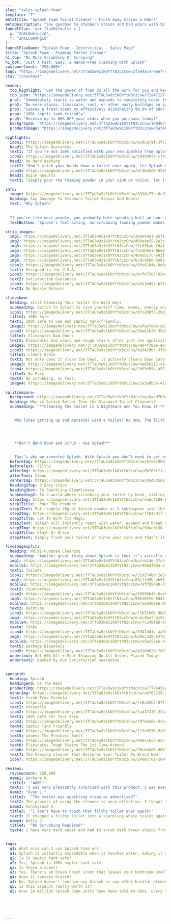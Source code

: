 ```yaml
---
slug: "sales-splash-foam"
template: "7"
metaTitle: "Splash Foam Toilet Cleaner - Flush Away Stains & Odors"
metaDescription: "Say goodbye to stubborn stains and bad odors with Splash Foam Toilet Cleaner."
funnelFlux: 'var fluxDefaults = {
  p: "2nKL0delpjzA",
  f: "2nKLCwO4hgIO"
}'
funnelFluxName: "Splash Foam - Interstitial - Sales Page"
title: "Splash Foam - Foaming Toilet Cleaner"
h1_top: "No More Scrubbing Or Scraping"
h1_bot: "Just A Fast, Easy, & Hands-Free Cleaning with Splash"
customerCount: "250,000+"
logo: "https://imagedelivery.net/3TTaU3w9z1kOYYtN3czCnw/2fa04ac4-9bef-4e14-a196-5c15a9212b00/public"
cta: "/checkout"

header:
  top_highlight: "Let the power of foam do all the work for you and keep your toilet clean without the hassle!"
  top_icon: "https://imagedelivery.net/3TTaU3w9z1kOYYtN3czCnw/72a47127-bacd-48e8-d831-186e0ba1f800/public"
  pro1: "Immediately reacts to water and expands to completely cover the toilet bowl"
  pro2: "No more stains, limescale, rust, or other nasty buildups in just 20 minutes"
  pro3: "Leaves a fresh scent by effectively eliminating 99.9% of odor-causing bacteria"
  pro4: "100% septic tank-friendly"
  pro5: "Receive up to 60% OFF your order when you purchase today!"
  background: "https://imagedelivery.net/3TTaU3w9z1kOYYtN3czCnw/1d94074e-c032-44eb-4193-8a321399df00/public"
  productImage: "https://imagedelivery.net/3TTaU3w9z1kOYYtN3czCnw/5af4697d-41c7-4352-8f75-15ca33170200/public"

highlights:
  icon1: https://imagedelivery.net/3TTaU3w9z1kOYYtN3czCnw/acd5a7af-3f72-45ad-27ba-7f5bcd829f00/public
  head1: The Splash Guarantee
  text1: "If you’re not 100% satisfied with your new sparkle from Splash then get a full refund, no questions asked!"
  icon2: https://imagedelivery.net/3TTaU3w9z1kOYYtN3czCnw/204b9073-cf4a-400a-d3f4-ff132c977d00/public
  head2: No Hand Washing
  text2: "Don’t stick your hands down a toilet ever again, let Splash do the gross work for you!"
  icon3: https://imagedelivery.net/3TTaU3w9z1kOYYtN3czCnw/ef36d3d9-5290-4f43-9458-6d81d19afb00/public
  head3: Quick Results
  text3: "Simply pour the foaming powder in your sink or toilet, let it sit for 20 minutes and see the results for yourself."

info: 
  image: https://imagedelivery.net/3TTaU3w9z1kOYYtN3czCnw/8398e75c-6c92-4165-4e93-76a5cab21e00/public
  heading: Say Goodbye To Stubborn Toilet Stains And Odors!
  text: "Why Splash?
  
  
  If you're like most people, you probably hate spending half an hour on your knees scrubbing your toilet — and then having to do it all over again if you don't get it clean enough the first time."
  textBottom: "Splash's fast-acting, no-scrubbing foaming powder makes cleaning your toilet a breeze. It's everything you could possibly want in a toilet cleaner, and more! The secret to its effectiveness is in its NanoTech formula. It is powerful enough to bond with stains and lift them from surfaces, yet safe for your tank system and also your skin. The result is a clean and fresh toilet that looks brand new with absolutely no scrubbing on your part. Just sit back and watch all the calcium deposits, limestone, and rust spiral down the drain!"

strip_images: 
  img1: https://imagedelivery.net/3TTaU3w9z1kOYYtN3czCnw/2e0e49e1-a5f1-4599-75ac-2698984ab000/public
  img2: https://imagedelivery.net/3TTaU3w9z1kOYYtN3czCnw/d09a9e55-2e3c-484c-9a9d-169780de1400/public
  img3: https://imagedelivery.net/3TTaU3w9z1kOYYtN3czCnw/f7c838ab-7da1-4d61-a994-f9970cc8bc00/public
  img4: https://imagedelivery.net/3TTaU3w9z1kOYYtN3czCnw/f3c669e1-0be0-4d0d-7860-bd9a4e377c00/public
  img5: https://imagedelivery.net/3TTaU3w9z1kOYYtN3czCnw/4e4ab17c-e93f-487f-b038-bf674b3ec000/public
  img6: https://imagedelivery.net/3TTaU3w9z1kOYYtN3czCnw/bc0cd06d-3e65-4fa7-3cfa-f4fb47aa5900/public
  icon1: https://imagedelivery.net/3TTaU3w9z1kOYYtN3czCnw/8fe61b4e-be6d-4075-fec2-66a0f5aa0d00/public
  text1: Designed in the U.S.A.
  icon2: https://imagedelivery.net/3TTaU3w9z1kOYYtN3czCnw/6cf67507-834d-415f-8ac3-0f6723d8bd00/public
  text2: Satisfaction Guarantee
  icon3: https://imagedelivery.net/3TTaU3w9z1kOYYtN3czCnw/a2e1bd92-b3f4-4c6a-23ae-043f9730fa00/public
  text3: No Hassle Returns

slideshow: 
  heading: Still Cleaning Your Toilet The Hard Way?
  subheading: Switch to Splash to save yourself time, money, energy and most importantly — your toilet!
  icon1: https://imagedelivery.net/3TTaU3w9z1kOYYtN3czCnw/6fc208f3-29d7-4f67-1a04-648762b3a900/public
  title1: 100% Safe
  text1: 100% safe to use and septic tank-friendly.
  image1: https://imagedelivery.net/3TTaU3w9z1kOYYtN3czCnw/efee7e9e-a611-4a49-c00f-5b73aedf8500/public
  icon2: https://imagedelivery.net/3TTaU3w9z1kOYYtN3czCnw/38a61bf8-35e8-4b5a-9062-7dadd971da00/public
  title2: Eliminates Bad Odors
  text2: Eliminates bad odors and tough stains after just one application.
  image2: https://imagedelivery.net/3TTaU3w9z1kOYYtN3czCnw/e04f388e-e033-4e4c-3f56-c91b39143400/public
  icon3: https://imagedelivery.net/3TTaU3w9z1kOYYtN3czCnw/ba342dbc-3fb6-41e4-53d0-1c19089bde00/public
  title3: Cleans Drain
  text3: Not only does it clean the bowl, it actively cleans down into the drain.
  image3: https://imagedelivery.net/3TTaU3w9z1kOYYtN3czCnw/4ed56217-ce7f-499b-23d1-59086ffa9500/public
  icon4: https://imagedelivery.net/3TTaU3w9z1kOYYtN3czCnw/2b53d95a-a521-41d1-dee5-62acdd0c5000/public
  title4: No Fuss
  text4: No scrubbing, no fuss.
  image4: https://imagedelivery.net/3TTaU3w9z1kOYYtN3czCnw/1a3adbc6-42df-4e0c-0461-8ecd22d75900/public

splitcompare: 
  background: https://imagedelivery.net/3TTaU3w9z1kOYYtN3czCnw/baad7b34-eda2-4340-9f12-967b9e0e0a00/public 
  heading: Why is Splash Better Than the Standard Toilet Cleaners?
  subheading: "**Cleaning the Toilet is a Nightmare and You Know it!**


    Who likes getting up and personal with a toilet? No one. The filth that carries diseases, the germs, the smell… It’s no wonder that cleaning the toilet makes 32% of people gag and is almost 100% of people’s least favorite bathroom cleaning task. Sometimes, when cleaning a toilet, toilet water actually ends up touching your skin, and nothing feels grosser than that.
    



    **Don’t Bend Down and Scrub - Use Splash**


    That’s why we invented Splash. With Splash you don’t need to get on your knees, you don’t need to get up and personal with a toilet, you just need to pour and let Splash do the rest! Award winning, Splash is the next generation of toilet cleaners using surfactant scrubbing technology so you don’t have to."
  beforeImg: https://imagedelivery.net/3TTaU3w9z1kOYYtN3czCnw/67ee79b8-2666-443b-c266-0dffb5191000/public
  beforeText: Filthy 
  afterImg: https://imagedelivery.net/3TTaU3w9z1kOYYtN3czCnw/0b787ff1-2d42-4b27-ab1b-8e070aeac000/public
  afterText: Clean
  centerImg: https://imagedelivery.net/3TTaU3w9z1kOYYtN3czCnw/05d835d2-4c5c-4c5e-4976-89405d377b00/public
  heading2top: 3 Easy Steps
  heading2bot: To Sparkling Cleanliness
  subheading2: In a world where scrubbing your toilet by hand, sitting on your knees, and using dozens of products are still the norm, it's time to consider a better way!
  step1Img: https://imagedelivery.net/3TTaU3w9z1kOYYtN3czCnw/dabcf508-6294-483e-8364-54d771359700/public
  step1Title:  Pour The Product
  step1Text: Put roughly 30g of Splash powder or 1 tablespoon into the toilet bowl, sink, or washing machine.
  step2Img: https://imagedelivery.net/3TTaU3w9z1kOYYtN3czCnw/ff84ed1f-a671-4244-5a09-558e4b993100/public
  step2Title: Let It Work Its Magic
  step2Text: Splash will instantly react with water, expand and break down dirt and stains for around 20 minutes. Just sit back, relax, and wait.
  step3Img: https://imagedelivery.net/3TTaU3w9z1kOYYtN3czCnw/9dac0c30-f503-47ce-2c3f-405a9a63c400/public
  step3Title: Flush Or Drain
  step3Text: Simply flush your toilet or rinse your sink and that’s it. The foam had already done all the dirty work for you!

fiveimagesplit:
  heading: Multi-Purpose Cleaning
  subheading: "Another great thing about Splash is that it’s actually a wonderful multipurpose cleaner. You can use it on any bathroom surface and on most kitchen surfaces! To use it to clean surfaces other than your toilet, use as a scouring paste. Simply take a scoop of Splash, put it in a bowl, and then dip a damp papertowel or sponge into the powder. Alternatively, you can super-charge your cleaning by adding a bit of white vinegar directly into the powder until it becomes a paste. (Careful, it will foam!) Hint: It works great on"
  img1: https://imagedelivery.net/3TTaU3w9z1kOYYtN3czCnw/bafcb1de-37c3-47fa-3a88-0e70091b8300/public
  mobile1: https://imagedelivery.net/3TTaU3w9z1kOYYtN3czCnw/986df08a-ef65-4872-f538-d34a6c43bf00/public
  text1: Toilets
  icon1: https://imagedelivery.net/3TTaU3w9z1kOYYtN3czCnw/319274bd-2e5c-4ea3-c2d8-19d9a4043e00/public
  img2: https://imagedelivery.net/3TTaU3w9z1kOYYtN3czCnw/83c1fd9b-eb95-425c-e07b-d940e1912f00/public
  mobile2: https://imagedelivery.net/3TTaU3w9z1kOYYtN3czCnw/affd5488-755b-4fe9-8522-879168cfaf00/public
  text2: Countertops
  icon2: https://imagedelivery.net/3TTaU3w9z1kOYYtN3czCnw/99809b45-6ca8-4426-f671-2794b53ec300/public
  img3: https://imagedelivery.net/3TTaU3w9z1kOYYtN3czCnw/9561037d-8542-4fe0-b7cb-d8d44ecdaf00/public
  mobile3: https://imagedelivery.net/3TTaU3w9z1kOYYtN3czCnw/5ed360b6-0dc2-4ee5-c671-a488c8fca500/public
  text3: Bathtubs
  icon3: https://imagedelivery.net/3TTaU3w9z1kOYYtN3czCnw/15b51b06-9649-4c0f-acaf-46cba5a68b00/public
  img4: https://imagedelivery.net/3TTaU3w9z1kOYYtN3czCnw/ecbc9be7-b195-4669-8bfa-f25822704800/public
  mobile4: https://imagedelivery.net/3TTaU3w9z1kOYYtN3czCnw/7c248fbb-b54e-41ad-271e-cba472752200/public
  text4: Sinks
  icon4: https://imagedelivery.net/3TTaU3w9z1kOYYtN3czCnw/7947dd1c-aa90-40c6-ec6c-6ff1b41b6300/public
  img5: https://imagedelivery.net/3TTaU3w9z1kOYYtN3czCnw/b30bc329-63fd-4847-f46f-f004c7755500/public
  mobile5: https://imagedelivery.net/3TTaU3w9z1kOYYtN3czCnw/e5ac57ee-413d-4e15-09ec-bf3d87c15800/public
  text5: Garbage Disposals
  icon5: https://imagedelivery.net/3TTaU3w9z1kOYYtN3czCnw/4328d820-f897-49d2-dc7e-74f4c5766400/public
  undertext: Get 60% Off + Fast Shipping On All Orders Placed Today!
  undertext2: Backed by Our Satisfaction Guarantee.


specgrid:
  heading: Splash
  headingend: Vs The Rest
  productImg: https://imagedelivery.net/3TTaU3w9z1kOYYtN3czCnw/777e451e-711f-45e6-fce1-611133de4100/public
  otherImg: https://imagedelivery.net/3TTaU3w9z1kOYYtN3czCnw/e0705729-3e39-446d-1218-4f05530f2000/public
  text1: Scrub-Free Formula
  icon1: https://imagedelivery.net/3TTaU3w9z1kOYYtN3czCnw/fe0c02b7-07f7-4232-f507-9f493ecc4100/public
  text2: Versatile
  icon2: https://imagedelivery.net/3TTaU3w9z1kOYYtN3czCnw/fad17419-22ae-4bfe-4ad9-87c4cf5d0b00/public
  text3: 100% Safe For Your Skin
  icon3: https://imagedelivery.net/3TTaU3w9z1kOYYtN3czCnw/f8fe6a82-dce4-4bf5-fe1a-2d08537a3b00/public
  text4: Septic Tank Friendly
  icon4: https://imagedelivery.net/3TTaU3w9z1kOYYtN3czCnw/119c6536-9c89-4f7e-e65d-1221b76f1400/public
  text5: Leaves The Freshest Smell
  icon5: https://imagedelivery.net/3TTaU3w9z1kOYYtN3czCnw/9045c6cd-65cf-4979-daba-e5f2fe1aaf00/public
  text6: Eliminates Tough Stains The 1st Time Around
  icon6: https://imagedelivery.net/3TTaU3w9z1kOYYtN3czCnw/70cbde88-d087-4f5a-652f-546769eebe00/public
  text7: The Foaming Cleaner That Restores Your Toilet To Brand New!
  icon7: https://imagedelivery.net/3TTaU3w9z1kOYYtN3czCnw/240ec781-504c-402a-23f7-a9830a16bd00/public

reviews:
  reviewcount: 250,000
  name1: Barbara K.
  title1: '"WOW!"'
  text1: "I was very pleasantly surprised with this product. I was used to the runny liquid cleaner, but decided to try this cleaner this time. WOW! It foamed up and cleaned the toilet bowl clean as a whistle! The magic words are: TRY ME, YOU WILL LIKE ME!"
  name2: "Evon L."
  title2: '“The toilet was sparkling clean as advertised”'
  text2: The process of using the cleaner is very effective. I forgot to flush one of my toilets after the 1hour waiting period and the solution stayed in the toilet overnight. The bubbles were gone but the toilet was sparkling clean as advertised. I look forward to sharing the good news about your product!!!
  name3: Ashleyrose A.
  title3: '“I don’t have to touch that filthy toilet ever again"'
  text3: It changed a filthy toilet into a sparkling white toilet again. I sprinkled in the blue splash foam cleaner. It started to work the second it hit the water. I waited 30 minutes while I did something else. I came back and flushed it. Vola, No scrubbing. I don't have to touch that filthy toilet ever again.
  name4: Betty C.
  title4: '“No Scrubbing Required"'
  text4: I have very hard water and had to scrub dark brown stains from my toilets every couple of days. I was skeptical about Splash cleaner but decided to try it as a last resort. I thought it would take a few uses to get rid of the stains, but they were gone with the first use...and no scrubbing required. I highly recommend Splash to everyone.


faqs: 
  q1: What else can I use Splash Foam on?
  a1: Splash is instantly expandable when it touches water, making it suitable for a variety of situations. It can be used on bathtubs and sinks as well as garbage disposals and tile and countertops.
  q2: Is it septic tank safe?
  a2: Yes, Splash is 100% septic tank safe.
  q3: Is there a scent?
  a3: Yes. There's an Ocean Fresh scent that leaves your bathroom smelling clean.
  q4: Does it contain bleach?
  a4: No. Splash doesn't contain any bleach or any other harmful elements that may be harsh to your health.
  q5: Is this product really worth it?
  a5: Over 10 million Splash Foam units have been sold to date. Every time a fresh stock was released, it was quickly sold out even without being offered in stores.





---
```

